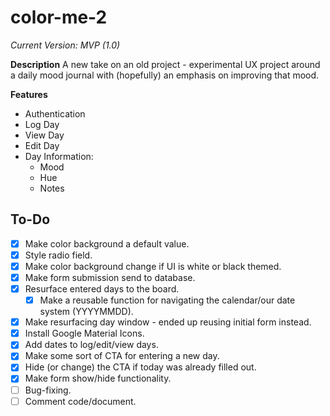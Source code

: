 # color-me-2
*Current Version: MVP (1.0)*

**Description**
A new take on an old project - experimental UX project around a daily mood journal with (hopefully) an emphasis on improving that mood.

**Features**
- Authentication
- Log Day
- View Day
- Edit Day
- Day Information:
  - Mood
  - Hue
  - Notes

## To-Do

- [X] Make color background a default value.
- [X] Style radio field.
- [X] Make color background change if UI is white or black themed.
- [X] Make form submission send to database.
- [X] Resurface entered days to the board.
  - [X] Make a reusable function for navigating the calendar/our date system (YYYYMMDD). 
- [X] Make resurfacing day window - ended up reusing initial form instead.
- [X] Install Google Material Icons.
- [X] Add dates to log/edit/view days.
- [X] Make some sort of CTA for entering a new day.
- [X] Hide (or change) the CTA if today was already filled out.
- [X] Make form show/hide functionality.
- [ ] Bug-fixing.
- [ ] Comment code/document.
